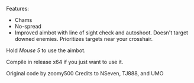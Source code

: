 Features:

- Chams
- No-spread
- Improved aimbot with line of sight check and autoshoot. Doesn't target downed enemies. Prioritizes targets near your crosshair.

Hold *Mouse 5* to use the aimbot.

Compile in release x64 if you just want to use it.

Original code by zoomy500
Credits to NSeven, TJ888, and UMO
